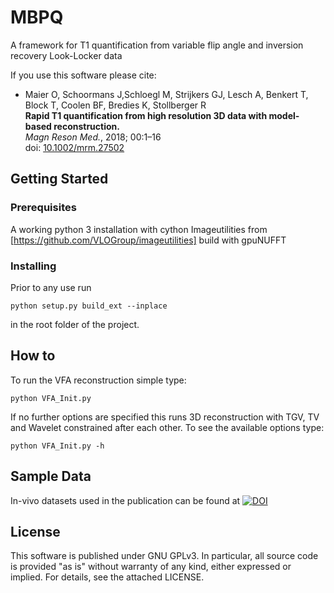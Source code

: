 # MBPQ

A framework for T1 quantification from variable flip angle and inversion recovery Look-Locker data

If you use this software please cite:
* Maier O, Schoormans J,Schloegl M, Strijkers GJ, Lesch A, Benkert T, Block T, Coolen BF, Bredies K, Stollberger R <br>
  __Rapid T1 quantification from high
resolution 3D data with model‐based reconstruction.__<br>
  _Magn Reson Med._, 2018; 00:1–16<br>
  doi: [10.1002/mrm.27502](http://onlinelibrary.wiley.com/doi/10.1002/mrm.27502/full)

## Getting Started

### Prerequisites

A working python 3 installation with cython
Imageutilities from [https://github.com/VLOGroup/imageutilities] build with gpuNUFFT

### Installing

Prior to any use run

```
python setup.py build_ext --inplace
```
in the root folder of the project.

## How to
To run the VFA reconstruction simple type:
```
python VFA_Init.py 
```
If no further options are specified this runs 3D reconstruction with TGV, TV and Wavelet constrained after each other.
To see the available options type:
```
python VFA_Init.py -h
```

## Sample Data

In-vivo datasets used in the publication can be found at 
[![DOI](https://zenodo.org/badge/DOI/10.5281/zenodo.1410918.svg)](https://doi.org/10.5281/zenodo.1410918)

## License
This software is published under GNU GPLv3. In particular, all source code is provided "as is" without warranty of any kind, either expressed or implied. For details, see the attached LICENSE.
